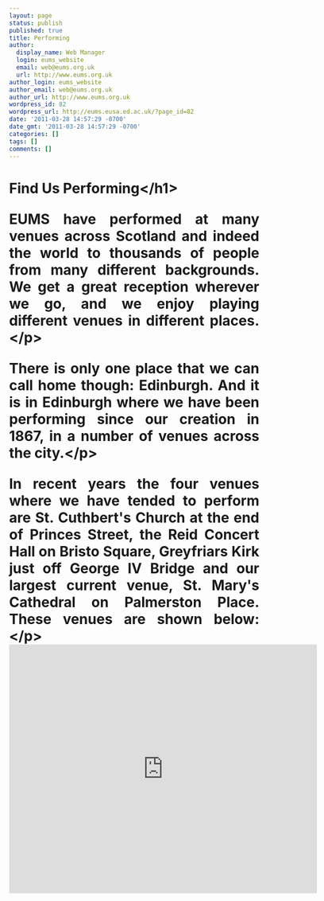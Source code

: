 ```yaml
---
layout: page
status: publish
published: true
title: Performing
author:
  display_name: Web Manager
  login: eums_website
  email: web@eums.org.uk
  url: http://www.eums.org.uk
author_login: eums_website
author_email: web@eums.org.uk
author_url: http://www.eums.org.uk
wordpress_id: 82
wordpress_url: http://eums.eusa.ed.ac.uk/?page_id=82
date: '2011-03-28 14:57:29 -0700'
date_gmt: '2011-03-28 14:57:29 -0700'
categories: []
tags: []
comments: []
---
```

<h1 style="text-align: justify;">Find Us Performing<&#47;h1></p>
<p style="text-align: justify;">EUMS have performed at many venues across Scotland and indeed the world to thousands of people from many different backgrounds. We get a great reception wherever we go, and we enjoy playing different venues in different places.<&#47;p></p>
<p style="text-align: justify;">There is only one place that we can call home though: Edinburgh. And it is in Edinburgh where we have been performing since our creation in 1867, in a number of venues across the city.<&#47;p></p>
<p style="text-align: justify;">In recent years the four venues where we have tended to perform are St. Cuthbert's Church at the end of Princes Street, the Reid Concert Hall on Bristo Square, Greyfriars Kirk just off George IV Bridge and our largest current venue, St. Mary's Cathedral on Palmerston Place. These venues are shown below:<&#47;p><br />
<iframe width="620" height="500" frameborder="0" scrolling="no" marginheight="0" marginwidth="0" src="http:&#47;&#47;maps.google.co.uk&#47;maps&#47;ms?ie=UTF8&amp;fb=1&amp;gl=uk&amp;hq=bus&amp;hnear=Edinburgh,+City+of+Edinburgh&amp;hl=en&amp;msa=0&amp;msid=209692365812492475878.00049fdde0d44a95c34e2&amp;ll=55.947181,-3.201656&amp;spn=0.024031,0.04283&amp;z=14&amp;output=embed"><&#47;iframe><br &#47;><small>View <a href="http:&#47;&#47;maps.google.co.uk&#47;maps&#47;ms?ie=UTF8&amp;fb=1&amp;gl=uk&amp;hq=bus&amp;hnear=Edinburgh,+City+of+Edinburgh&amp;hl=en&amp;msa=0&amp;msid=209692365812492475878.00049fdde0d44a95c34e2&amp;ll=55.947181,-3.201656&amp;spn=0.024031,0.04283&amp;z=14&amp;source=embed" style="color:#d40000;text-align:left">EUMS Concert Venues<&#47;a> in a larger map<&#47;small></p>
<h2 style="text-align: justify;"><strong>BY TRAIN<&#47;strong><&#47;h2></p>
<p style="text-align: justify;">The best way to access St. Cuthbert's Church and St. Mary's Cathedral from outside Edinburgh is by train, getting off at Haymarket station and making your way by foot along Shandwick Place. If you don't fancy trudging through the rain then there is a taxi rank at the station and as these two venues are quite close, it won't cost you too much.<&#47;p></p>
<p style="text-align: justify;">Access to our other venues by train is also quite straightforward. Getting off at Waverley station and making your way up to the bus stop on Waverley Bridge will allow you to catch either of buses&nbsp;<em>41 or 42 <&#47;em>down George IV Bridge to Greyfriars Kirk or the Reid Concert Hall.<&#47;p></p>
<h2 style="text-align: justify;"><strong>BY BUS<&#47;strong><&#47;h2></p>
<p style="text-align: justify;">If you live within Edinburgh, then the bus provides the easiest way to get to our venues. Bus numbers <em>12, 26, 31 and 48<&#47;em> stop on Haymarket Terrace, near Palmerston Place and St. Mary's Cathedral. Bus numbers <em>41 and 42<&#47;em> stop near Greyfriars Kirk and the Reid Concert Hall. For access to St. Cuthbert's Church, buses <em>1, 10, 11, 15, 16, 22, 24, 30 and 34<&#47;em> stop on Lothian Road.&nbsp;For further details of buses around the city, <a title="Lothian Buses" href="http:&#47;&#47;lothianbuses.com&#47;find-your-bus&#47;route-maps.html" target="_blank">go to the Lothian Bus website<&#47;a>.<&#47;p></p>
<h2 style="text-align: justify;"><strong>BY CAR<&#47;strong><&#47;h2></p>
<p style="text-align: justify;">Though driving is not the best option for getting around Edinburgh, sometimes it is unavoidable. Access for St. Mary's and St. Cuthbert's is easiest when approaching the city centre from the west. Parking space is at best limited for these venues, and you may have to park some distance away.<&#47;p></p>
<p style="text-align: justify;">Access to Greyfriars Kirk and the Reid Concert Hall can be made from either the city centre or the south, though the latter is advisable. Following the A701 into the city and turning left and left again onto Buccleuch Street at the Blockbuster will take you up to Bristo Square and beyond up to Greyfriars Kirk. Again, parking is nearly impossible, so you will need to find somewhere to park and walk to the venue.<&#47;p></p>
<p style="text-align: justify;">It is our intention that our chosen venues are easily accessible for all, no matter where you are travelling from. The most important thing is that you enjoy the concert on the night!<&#47;p></p>
